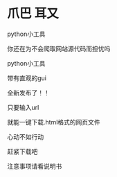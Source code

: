 # 爪巴 耳又
python小工具

你还在为不会爬取网站源代码而担忧吗

python小工具

带有直观的gui

全新发布了！！

只要输入url

就能一键下载.html格式的网页文件

心动不如行动

赶紧下载吧

注意事项请看说明书


